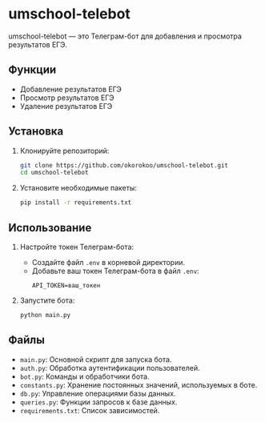 # umschool-telebot

umschool-telebot — это Телеграм-бот для добавления и просмотра результатов ЕГЭ.

## Функции

- Добавление результатов ЕГЭ
- Просмотр результатов ЕГЭ
- Удаление результатов ЕГЭ

## Установка

1. Клонируйте репозиторий:
   ```bash
   git clone https://github.com/okorokoo/umschool-telebot.git
   cd umschool-telebot
   ```

2. Установите необходимые пакеты:
   ```bash
   pip install -r requirements.txt
   ```

## Использование

1. Настройте токен Телеграм-бота:
   - Создайте файл `.env` в корневой директории.
   - Добавьте ваш токен Телеграм-бота в файл `.env`:
     ```plaintext
     API_TOKEN=ваш_токен
     ```

2. Запустите бота:
   ```bash
   python main.py
   ```

## Файлы

- `main.py`: Основной скрипт для запуска бота.
- `auth.py`: Обработка аутентификации пользователей.
- `bot.py`: Команды и обработчики бота.
- `constants.py`: Хранение постоянных значений, используемых в боте.
- `db.py`: Управление операциями базы данных.
- `queries.py`: Функции запросов к базе данных.
- `requirements.txt`: Список зависимостей.